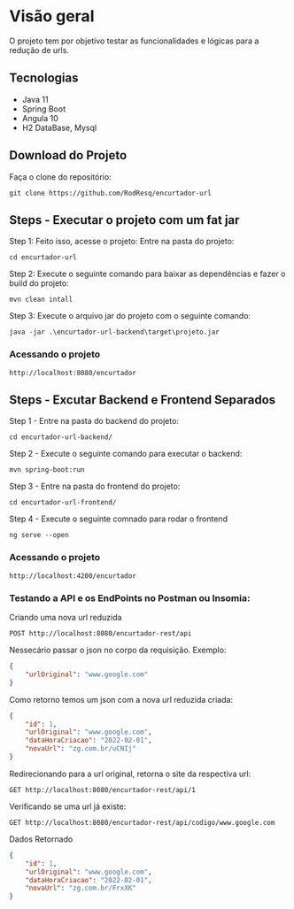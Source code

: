 # Visão geral
O projeto tem por objetivo testar as funcionalidades e lógicas para a redução de urls.

## Tecnologias
* Java 11
* Spring Boot
* Angula 10
* H2 DataBase, Mysql

## Download do Projeto

Faça o clone do repositório:
```shell
git clone https://github.com/RodResq/encurtador-url
```
## Steps - Executar o projeto com um fat jar

Step 1: Feito isso, acesse o projeto:
Entre na pasta do projeto:
```shell
cd encurtador-url
```

Step 2: Execute o seguinte comando para baixar as dependências e fazer o build do projeto:
```shell
mvn clean intall
```

Step 3: Execute o arquivo jar do projeto com o seguinte comando:
```shell
java -jar .\encurtador-url-backend\target\projeto.jar
```

### Acessando o projeto
```shell
http://localhost:8080/encurtador
```

## Steps - Excutar Backend e Frontend Separados
Step 1 - Entre na pasta do backend do projeto:
```shell
cd encurtador-url-backend/
```

Step 2 - Execute o seguinte comando para executar o backend:
```shell
mvn spring-boot:run
```

Step 3 - Entre na pasta do frontend do projeto:
```shell
cd encurtador-url-frontend/
```

Step 4 - Execute o seguinte comnado para rodar o frontend
```shell
ng serve --open
```

### Acessando o projeto
```shell
http://localhost:4200/encurtador
```

### Testando a API e os EndPoints no Postman ou Insomia:
Criando uma nova url reduzida
```shell
POST http://localhost:8080/encurtador-rest/api
```
Nessecário passar o json no corpo da requisição. Exemplo:
```json
{ 
	"urlOriginal": "www.google.com" 
}
```
Como retorno temos um json com a nova url reduzida criada:
```json
{
	"id": 1,
	"urlOriginal": "www.google.com",
	"dataHoraCriacao": "2022-02-01",
	"novaUrl": "zg.com.br/uCNIj"
}
```


Redirecionando para a url original, retorna o site da respectiva url:
```shell
GET http://localhost:8080/encurtador-rest/api/1
```

Verificando se uma url já existe:
```shell
GET http://localhost:8080/encurtador-rest/api/codigo/www.google.com
```
Dados Retornado
```json
{
	"id": 1,
	"urlOriginal": "www.google.com",
	"dataHoraCriacao": "2022-02-01",
	"novaUrl": "zg.com.br/FrxXK"
}
```


